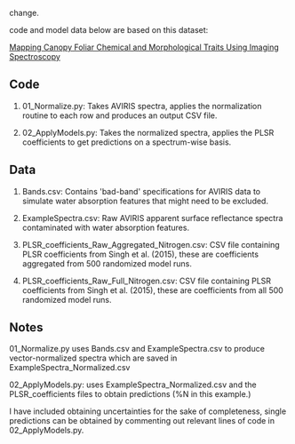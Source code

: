 change.

code and model data below are based on this dataset:

[Mapping Canopy Foliar Chemical and Morphological Traits Using Imaging Spectroscopy](https://ecosis.org/#result/04c69525-8f44-4f76-9732-2e66857cf8f6)

## Code
1. 01_Normalize.py: Takes AVIRIS spectra, applies the normalization routine to each row and produces an output CSV file.

2. 02_ApplyModels.py: Takes the normalized spectra, applies the PLSR coefficients to get predictions on a spectrum-wise basis.


## Data
1. Bands.csv: Contains 'bad-band' specifications for AVIRIS data to simulate water absorption features that might need to be excluded.

2. ExampleSpectra.csv: Raw AVIRIS apparent surface reflectance spectra contaminated with water absorption features.

3. PLSR_coefficients_Raw_Aggregated_Nitrogen.csv: CSV file containing PLSR coefficients from Singh et al. (2015), these are coefficients aggregated from 500 randomized model runs.

4. PLSR_coefficients_Raw_Full_Nitrogen.csv: CSV file containing PLSR coefficients from Singh et al. (2015), these are coefficients from all 500 randomized model runs.

## Notes
01_Normalize.py uses Bands.csv and ExampleSpectra.csv to produce vector-normalized spectra which are saved in ExampleSpectra_Normalized.csv


02_ApplyModels.py: uses ExampleSpectra_Normalized.csv and the PLSR_coefficients files to obtain predictions (%N in this example.)


I have included obtaining uncertainties for the sake of completeness, single predictions can be obtained by commenting out relevant lines of code in 02_ApplyModels.py.
